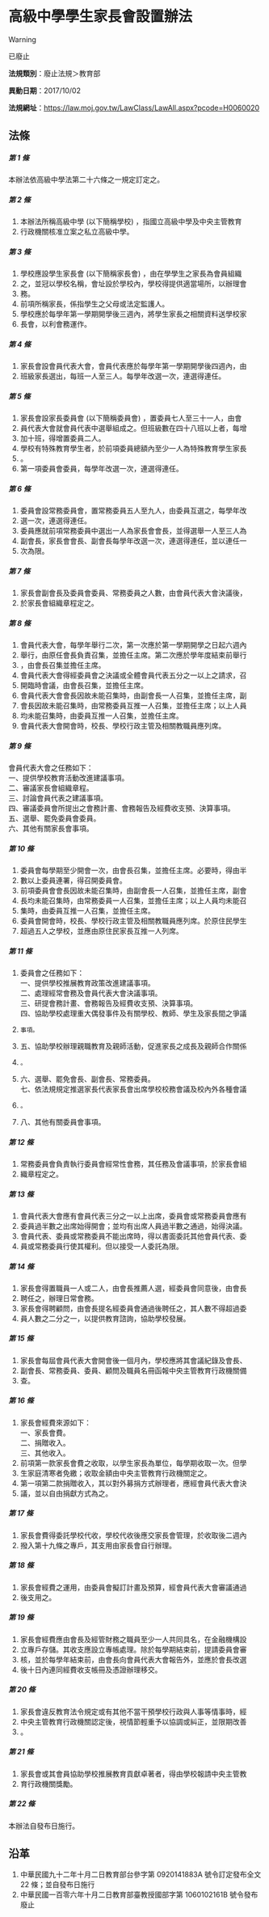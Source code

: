 # 高級中學學生家長會設置辦法


> [!WARNING]
> 已廢止


**法規類別**：廢止法規＞教育部

**異動日期**：2017/10/02  

**法規網址**：https://law.moj.gov.tw/LawClass/LawAll.aspx?pcode=H0060020



## 法條
##### 第 1 條
本辦法依高級中學法第二十六條之一規定訂定之。

##### 第 2 條
1. 本辦法所稱高級中學 (以下簡稱學校) ，指國立高級中學及中央主管教育
1. 行政機關核准立案之私立高級中學。

##### 第 3 條
1. 學校應設學生家長會 (以下簡稱家長會) ，由在學學生之家長為會員組織
1. 之，並冠以學校名稱，會址設於學校內，學校得提供適當場所，以辦理會
1. 務。
1. 前項所稱家長，係指學生之父母或法定監護人。
1. 學校應於每學年第一學期開學後三週內，將學生家長之相關資料送學校家
1. 長會，以利會務運作。

##### 第 4 條
1. 家長會設會員代表大會，會員代表應於每學年第一學期開學後四週內，由
1. 班級家長選出，每班一人至三人。每學年改選一次，連選得連任。

##### 第 5 條
1. 家長會設家長委員會 (以下簡稱委員會) ，置委員七人至三十一人，由會
1. 員代表大會就會員代表中選舉組成之。但班級數在四十八班以上者，每增
1. 加十班，得增置委員二人。
1. 學校有特殊教育學生者，於前項委員總額內至少一人為特殊教育學生家長
1. 。
1. 第一項委員會委員，每學年改選一次，連選得連任。

##### 第 6 條
1. 委員會設常務委員會，置常務委員五人至九人，由委員互選之，每學年改
1. 選一次，連選得連任。
1. 委員應就前項常務委員中選出一人為家長會會長，並得選舉一人至三人為
1. 副會長，家長會會長、副會長每學年改選一次，連選得連任，並以連任一
1. 次為限。

##### 第 7 條
1. 家長會副會長及委員會委員、常務委員之人數，由會員代表大會決議後，
1. 於家長會組織章程定之。

##### 第 8 條
1. 會員代表大會，每學年舉行二次，第一次應於第一學期開學之日起六週內
1. 舉行，由原任會長負責召集，並擔任主席。第二次應於學年度結束前舉行
1. ，由會長召集並擔任主席。
1. 會員代表大會得經委員會之決議或全體會員代表五分之一以上之請求，召
1. 開臨時會議，由會長召集，並擔任主席。
1. 會員代表大會會長因故未能召集時，由副會長一人召集，並擔任主席，副
1. 會長因故未能召集時，由常務委員互推一人召集，並擔任主席；以上人員
1. 均未能召集時，由委員互推一人召集，並擔任主席。
1. 會員代表大會開會時，校長、學校行政主管及相關教職員應列席。

##### 第 9 條
會員代表大會之任務如下：  
一、提供學校教育活動改進建議事項。  
二、審議家長會組織章程。  
三、討論會員代表之建議事項。  
四、審議委員會所提出之會務計畫、會務報告及經費收支預、決算事項。  
五、選舉、罷免委員會委員。  
六、其他有關家長會事項。

##### 第 10 條
1. 委員會每學期至少開會一次，由會長召集，並擔任主席。必要時，得由半
1. 數以上委員連署，得召開委員會。
1. 前項委員會會長因故未能召集時，由副會長一人召集，並擔任主席，副會
1. 長均未能召集時，由常務委員一人召集，並擔任主席；以上人員均未能召
1. 集時，由委員互推一人召集，並擔任主席。
1. 委員會開會時，校長、學校行政主管及相關教職員應列席。於原住民學生
1. 超過五人之學校，並應由原住民家長互推一人列席。

##### 第 11 條
1. 委員會之任務如下：  
一、提供學校推展教育政策改進建議事項。  
二、處理經常會務及會員代表大會決議事項。  
三、研提會務計畫、會務報告及經費收支預、決算事項。  
四、協助學校處理重大偶發事件及有關學校、教師、學生及家長間之爭議
1.     事項。
1. 五、協助學校辦理親職教育及親師活動，促進家長之成長及親師合作關係
1.     。
1. 六、選舉、罷免會長、副會長、常務委員。  
七、依法規規定推選家長代表家長會出席學校校務會議及校內外各種會議
1.     。
1. 八、其他有關委員會事項。

##### 第 12 條
1. 常務委員會負責執行委員會經常性會務，其任務及會議事項，於家長會組
1. 織章程定之。

##### 第 13 條
1. 會員代表大會應有會員代表三分之一以上出席，委員會或常務委員會應有
1. 委員過半數之出席始得開會；並均有出席人員過半數之通過，始得決議。
1. 會員代表、委員或常務委員不能出席時，得以書面委託其他會員代表、委
1. 員或常務委員行使其權利。但以接受一人委託為限。

##### 第 14 條
1. 家長會得置職員一人或二人，由會長推薦人選，經委員會同意後，由會長
1. 聘任之，辦理日常會務。
1. 家長會得聘顧問，由會長提名經委員會通過後聘任之，其人數不得超過委
1. 員人數之二分之一，以提供教育諮詢，協助學校發展。

##### 第 15 條
1. 家長會每屆會員代表大會開會後一個月內，學校應將其會議紀錄及會長、
1. 副會長、常務委員、委員、顧問及職員名冊函報中央主管教育行政機關備
1. 查。

##### 第 16 條
1. 家長會經費來源如下：  
一、家長會費。  
二、捐贈收入。  
三、其他收入。
1. 前項第一款家長會費之收取，以學生家長為單位，每學期收取一次。但學
1. 生家庭清寒者免繳；收取金額由中央主管教育行政機關定之。
1. 第一項第二款捐贈收入，其以對外募捐方式辦理者，應經會員代表大會決
1. 議，並以自由捐獻方式為之。

##### 第 17 條
1. 家長會費得委託學校代收，學校代收後應交家長會管理，於收取後二週內
1. 撥入第十九條之專戶，其支用由家長會自行辦理。

##### 第 18 條
1. 家長會經費之運用，由委員會擬訂計畫及預算，經會員代表大會審議通過
1. 後支用之。

##### 第 19 條
1. 家長會經費應由會長及經管財務之職員至少一人共同具名，在金融機構設
1. 立專戶存儲。其收支應設立專帳處理。除於每學期結束前，提請委員會審
1. 核，並於每學年結束前，由會長向會員代表大會報告外，並應於會長改選
1. 後十日內連同經費收支帳冊及憑證辦理移交。

##### 第 20 條
1. 家長會違反教育法令規定或有其他不當干預學校行政與人事等情事時，經
1. 中央主管教育行政機關認定後，視情節輕重予以協調或糾正，並限期改善
1. 。

##### 第 21 條
1. 家長會或其會員協助學校推展教育貢獻卓著者，得由學校報請中央主管教
1. 育行政機關獎勵。

##### 第 22 條
本辦法自發布日施行。

## 沿革
1. 中華民國九十二年十月二日教育部台參字第 0920141883A  號令訂定發布全文 22 條；並自發布日施行
1. 中華民國一百零六年十月二日教育部臺教授國部字第 1060102161B  號令發布廢止
